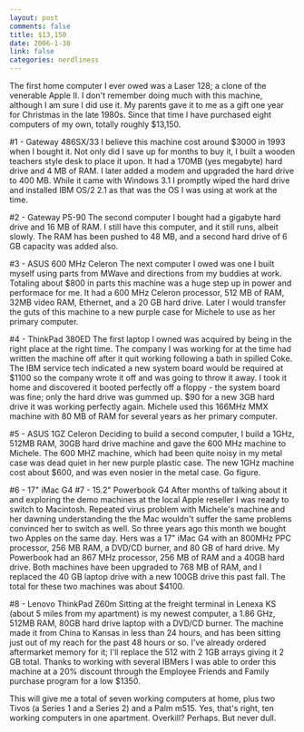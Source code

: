 ```yaml
--- 
layout: post
comments: false
title: $13,150
date: 2006-1-30
link: false
categories: nerdliness
---
```

The first home computer I ever owed was a Laser 128; a clone of the venerable Apple II. I don't remember doing much with this machine, although I am sure I did use it. My parents gave it to me as a gift one year for Christmas in the late 1980s. Since that time I have purchased eight computers of my own, totally roughly $13,150.

#1 - Gateway 486SX/33
I believe this machine cost around $3000 in 1993 when I bought it. Not only did I save up for months to buy it, I built a wooden teachers style desk to place it upon. It had a 170MB (yes megabyte) hard drive and 4 MB of RAM. I later added a modem and upgraded the hard drive to 400 MB. While it came with Windows 3.1 I promptly wiped the hard drive and installed IBM OS/2 2.1 as that was the OS I was using at work at the time.

#2 - Gateway P5-90
The second computer I bought had a gigabyte hard drive and 16 MB of RAM. I still have this computer, and it still runs, albeit slowly. The RAM has been pushed to 48 MB, and a second hard drive of 6 GB capacity was added also.

#3 - ASUS 600 MHz Celeron
The next computer I owed was one I built myself using parts from MWave and directions from my buddies at work. Totaling about $800 in parts this machine was a huge step up in power and performace for me. It had a 600 MHz Celeron processor, 512 MB of RAM, 32MB video RAM, Ethernet, and a 20 GB hard drive. Later I would transfer the guts of this machine to a new purple case for Michele to use as her primary computer.

#4 - ThinkPad 380ED
The first laptop I owned was acquired by being in the right place at the right time. The company I was working for at the time had written the machine off after it quit working following a bath in spilled Coke. The IBM service tech indicated a new system board would be required at $1100 so the company wrote it off and was going to throw it away. I took it home and discovered it booted perfectly off a floppy - the system board was fine; only the hard drive was gummed up. $90 for a new 3GB hard drive it was working perfectly again. Michele used this 166MHz MMX machine with 80 MB of RAM for several years as her primary computer.

#5 - ASUS 1GZ Celeron
Deciding to build a second computer, I build a 1GHz, 512MB RAM, 30GB hard drive machine and gave the 600 MHz machine to Michele. The 600 MHZ machine, which had been quite noisy in my metal case was dead quiet in her new purple plastic case. The new 1GHz machine cost about $600, and was even nosier in the metal case. Go figure.

#6 - 17" iMac G4
#7 - 15.2" Powerbook G4
After months of talking about it and exploring the demo machines at the local Apple reseller I was ready to switch to Macintosh. Repeated virus problem with Michele's machine and her dawning understanding the the Mac wouldn't suffer the same problems convinced her to switch as well. So three years ago this month we bought two Apples on the same day. Hers was a 17" iMac G4 with an 800MHz PPC processor, 256 MB RAM, a DVD/CD burner, and 80 GB of hard drive. My Powerbook had an 867 MHz processor, 256 MB of RAM and a 40GB hard drive. Both machines have been upgraded to 768 MB of RAM, and I replaced the 40 GB laptop drive with a new 100GB drive this past fall. The total for these two machines was about $4100.

#8 - Lenovo ThinkPad Z60m
Sitting at the freight terminal in Lenexa KS (about 5 miles from my apartment) is my newest computer, a 1.86 GHz, 512MB RAM, 80GB hard drive laptop with a DVD/CD burner. The machine made it from China to Kansas in less than 24 hours, and has been sitting just out of my reach for the past 48 hours or so. I've already ordered aftermarket memory for it; I'll replace the 512 with 2 1GB arrays giving it 2 GB total. Thanks to working with several IBMers I was able to order this machine at a 20% discount through the Employee Friends and Family purchase program for a low $1350.

This will give me a total of seven working computers at home, plus two Tivos (a Series 1 and a Series 2) and a Palm m515. Yes, that's right, ten working computers in one apartment. Overkill? Perhaps. But never dull.
